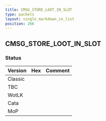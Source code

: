```yaml
---
title: CMSG_STORE_LOOT_IN_SLOT
type: packets
layout: single_markdown_in_list
position: 266
---
```


## CMSG_STORE_LOOT_IN_SLOT

### Status

Version | Hex | Comment
---------- | ---------- | ---------- 
Classic |  |  
TBC |  |  
WotLK |  |  
Cata |  |  
MoP |  |  